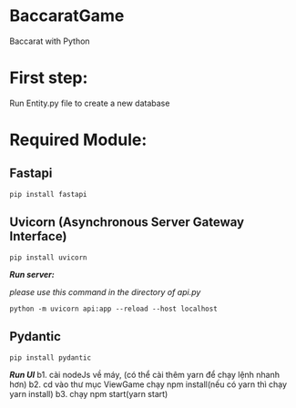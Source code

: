 # BaccaratGame
 Baccarat with Python

# First step:
 Run Entity.py file to create a new database

# Required Module:
 ## Fastapi
    pip install fastapi
 ## Uvicorn (Asynchronous Server Gateway Interface)
    pip install uvicorn
 ***Run server:***

*please use this command in the directory of api.py*

    python -m uvicorn api:app --reload --host localhost
 ## Pydantic
    pip install pydantic
***Run UI***
 b1. cài nodeJs về máy, (có thể cài thêm yarn để chạy lệnh nhanh hơn)
 b2. cd vào thư mục ViewGame chạy npm install(nếu có yarn thì chạy yarn install)
 b3. chạy npm start(yarn start)
